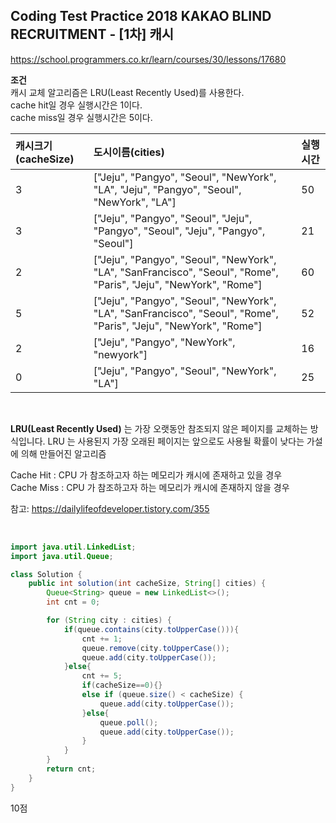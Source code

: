 ## Coding Test Practice 2018 KAKAO BLIND RECRUITMENT - [1차] 캐시

https://school.programmers.co.kr/learn/courses/30/lessons/17680

**조건** <br>
캐시 교체 알고리즘은 LRU(Least Recently Used)를 사용한다. <br>
cache hit일 경우 실행시간은 1이다.  <br>
cache miss일 경우 실행시간은 5이다. <br>

|캐시크기(cacheSize)|	도시이름(cities)|	실행시간|
|:---|:---|:---|
|3	|["Jeju", "Pangyo", "Seoul", "NewYork", "LA", "Jeju", "Pangyo", "Seoul", "NewYork", "LA"]|	50|
|3|	["Jeju", "Pangyo", "Seoul", "Jeju", "Pangyo", "Seoul", "Jeju", "Pangyo", "Seoul"]|	21|
|2	|["Jeju", "Pangyo", "Seoul", "NewYork", "LA", "SanFrancisco", "Seoul", "Rome", "Paris", "Jeju", "NewYork", "Rome"]|	60|
|5|	["Jeju", "Pangyo", "Seoul", "NewYork", "LA", "SanFrancisco", "Seoul", "Rome", "Paris", "Jeju", "NewYork", "Rome"]	|52||
|2|	["Jeju", "Pangyo", "NewYork", "newyork"]|16|
|0|	["Jeju", "Pangyo", "Seoul", "NewYork", "LA"]	|25|  

&nbsp;

**LRU(Least Recently Used)** 는 가장 오랫동안 참조되지 않은 페이지를 교체하는 방식입니다.
LRU 는 사용된지 가장 오래된 페이지는 앞으로도 사용될 확률이 낮다는 가설에 의해 만들어진 알고리즘

Cache Hit : CPU 가 참조하고자 하는 메모리가 캐시에 존재하고 있을 경우 <br>
Cache Miss : CPU 가 참조하고자 하는 메모리가 캐시에 존재하지 않을 경우 <br>

참고: https://dailylifeofdeveloper.tistory.com/355

&nbsp;

```java
import java.util.LinkedList;
import java.util.Queue;

class Solution {
    public int solution(int cacheSize, String[] cities) {
        Queue<String> queue = new LinkedList<>();
        int cnt = 0;

        for (String city : cities) {
            if(queue.contains(city.toUpperCase())){
                cnt += 1;
                queue.remove(city.toUpperCase());
                queue.add(city.toUpperCase());
            }else{
                cnt += 5;
                if(cacheSize==0){}
                else if (queue.size() < cacheSize) {
                    queue.add(city.toUpperCase());
                }else{
                    queue.poll();
                    queue.add(city.toUpperCase());
                }
            }
        }
        return cnt;
    }
}
```
10점
